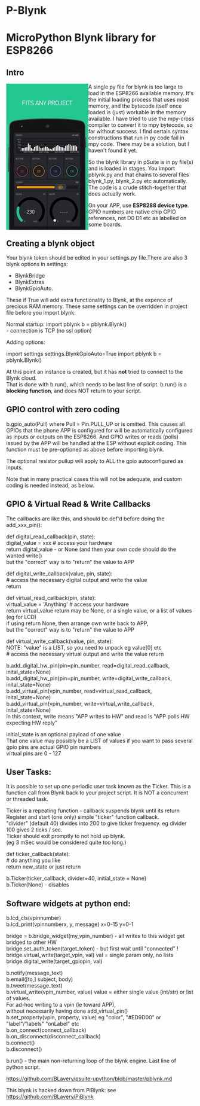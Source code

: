 
# P-Blynk   

# MicroPython Blynk library for ESP8266

## Intro

<img align="left" src="images/blynk.jpg">A single py file for blynk is too large to load in the ESP8266 available memory. It's the initial loading process that uses most memory, and the bytecode itself once loaded is (just) workable in the memory available. I have tried to use the mpy-cross compiler to convert it to mpy bytecode, so far without success. I find certain syntax constructions that run in py code fail in mpy code. There may be a solution, but I haven't found it yet.

So the blynk library in pSuite is in py file(s) and is loaded in stages. You import pblynk.py and that chains to several files blynk_1.py, blynk_2.py etc automatically. The code is a crude stitch-together that does actually work. 

On your APP, use **ESP8288 device type**. GPIO numbers are native chip GPIO references, not D0 D1 etc as labelled on some boards.

## Creating a blynk object

Your blynk token should be edited in your settings.py file.There are also 3 blynk options in settings:

-   BlynkBridge
-   BlynkExtras
-   BlynkGpioAuto. 

These if True will add extra
functionality to Blynk, at the expence of precious RAM memory. These same settings
can be overridden in project file before you import blynk.

Normal startup:
import pblynk 
b = pblynk.Blynk()  
      - connection is TCP (no ssl option)

Adding options:

import settings
settings.BlynkGpioAuto=True
import pblynk 
b = pblynk.Blynk()  

At this point an instance is created, but it has **not** tried to connect to the Blynk cloud.  
That is done with b.run(), which needs to be last line of script.
b.run() is a **blocking function**, and does NOT return to your script. 

 
## GPIO control with zero coding


b.gpio_auto(Pull)   where Pull = Pin.PULL_UP or is omitted.
This causes all GPIOs that the phone APP is configured for will be 
automatically configured as inputs or outputs on the ESP8266. And GPIO
writes or reads (polls) issued by the APP will be handled at the ESP
without explicit coding. This function must be pre-optioned as above before importing blynk. 

The optional resistor pullup will apply to ALL the gpio autoconfigured as inputs.
 
Note that in many practical cases this will not be adequate, and custom coding is needed instead, as below. 


## GPIO & Virtual Read & Write Callbacks


The callbacks are like this, and should be def'd before doing the add_xxx_pin():

def digital_read_callback(pin, state):  
    digital_value = xxx       # access your hardware  
    return digital_value  -  or None (and then your own code should do the wanted write()    
           but the "correct" way is to "return" the value to APP  
    
def digital_write_callback(value, pin, state):  
    # access the necessary digital output and write the value  
    return    

   
def virtual_read_callback(pin, state):  
    virtual_value = 'Anything'       # access your hardware  
    return virtual_value         return may be None, or a single value, or a list of values (eg for LCD)  
           if using return None, then arrange own write back to APP,  
           but the "correct" way is to "return" the value to APP 
            
def virtual_write_callback(value, pin, state):  
    NOTE: "value" is a LIST, so you need to unpack eg value[0] etc  
    # access the necessary virtual output and write the value
    return
    
b.add_digital_hw_pin(pin=pin_number, read=digital_read_callback, inital_state=None)  
b.add_digital_hw_pin(pin=pin_number, write=digital_write_callback, inital_state=None)  
b.add_virtual_pin(vpin_number, read=virtual_read_callback, inital_state=None)  
b.add_virtual_pin(vpin_number, write=virtual_write_callback, inital_state=None)  
    in this context, write means "APP writes to HW" and read is "APP polls HW expecting HW reply"

initial_state is an optional payload of one value   
    That one value may possibly be a LIST of values if you want to pass several  
gpio  pins are actual GPIO pin numbers   
virtual pins are 0 - 127

## User Tasks:


It is possible to set up one periodic user task known as the Ticker. This is a function call from Blynk back to your project script. It is NOT a concurrent or threaded task.

  
Ticker is a repeating function - callback suspends blynk until its return  
    Register and start (one only) simple "ticker" function callback.  
    "divider" (default 40) divides into 200 to give ticker frequency. eg divider 100 gives 2 ticks / sec.  
    Ticker should exit promptly to not hold up blynk.  
    (eg 3 mSec would be considered quite too long.)


      
def ticker_callback(state):  
    # do anything you like  
    return new_state   or just return

b.Ticker(ticker_callback, divider=40, initial_state = None)  
b.Ticker(None) - disables
    

## Software widgets at python end:



b.lcd_cls(vpinnumber)  
b.lcd_print(vpinnumberx, y, message)   x=0-15   y=0-1
 
bridge = b.bridge_widget(my_vpin_number)   - all writes to this widget get bridged to other HW  
   bridge.set_auth_token(target_token)  - but first wait until "connected" !  
   bridge.virtual_write(target_vpin, val)   val = single param only, no lists  
   bridge.digital_write(target_gpiopin, val) 


b.notify(message_text)  
b.email([to,] subject, body)  
b.tweet(message_text)  
b.virtual_write(vpin_number, value)   value = either single value (int/str) or list of values.  
       For ad-hoc writing to a vpin (ie toward APP),  
       without necessarily having done add_virtual_pin()  
b.set_property(vpin, property, value)    eg "color", "#ED9D00"    or "label"/"labels" "onLabel" etc  
b.on_connect(connect_callback)  
b.on_disconnect(disconnect_callback)  
b.connect()  
b.disconnect()

b.run()   -  the main non-returning loop of the blynk engine.  Last line of python script.



https://github.com/BLavery/psuite-upython/blob/master/pblynk.md  

This blynk is hacked down from PiBlynk: see https://github.com/BLavery/PiBlynk
